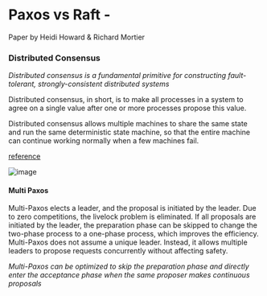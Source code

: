 # Paxos vs Raft - 

Paper by Heidi Howard & Richard Mortier

### Distributed Consensus

_Distributed consensus is a fundamental primitive for constructing fault-tolerant, strongly-consistent distributed systems_

Distributed consensus, in short, is to make all processes in a system to agree on a single value after one or more processes propose this value.

Distributed consensus allows multiple machines to share the same state and run the same deterministic state machine, 
so that the entire machine can continue working normally when a few machines fail.

[reference](https://www.alibabacloud.com/blog/paxos-raft-epaxos-how-has-distributed-consensus-technology-evolved_597127)

![image](https://user-images.githubusercontent.com/7579608/118272252-a59b3700-b4c2-11eb-9ad5-3bc6102bdaac.png)


#### Multi Paxos

Multi-Paxos elects a leader, and the proposal is initiated by the leader. Due to zero competitions, the livelock problem is eliminated. 
If all proposals are initiated by the leader, the preparation phase can be skipped to change the two-phase process to a one-phase process, 
which improves the efficiency. Multi-Paxos does not assume a unique leader. Instead, it allows multiple leaders to propose requests concurrently 
without affecting safety. 

_Multi-Paxos can be optimized to skip the preparation phase and directly enter the acceptance phase when the same proposer makes continuous proposals_
